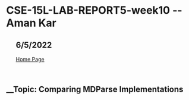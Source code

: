 # CSE-15L-LAB-REPORT5-week10 -- Aman Kar

## &emsp; 6/5/2022


&emsp; &nbsp; [Home Page](index.md)

<br>

## __Topic: Comparing MDParse Implementations


<br>

